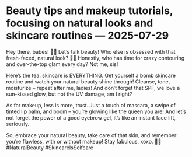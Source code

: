 # Beauty tips and makeup tutorials, focusing on natural looks and skincare routines — 2025-07-29

Hey there, babes! 💄✨ Let’s talk beauty! Who else is obsessed with that fresh-faced, natural look? 🌿🌸 Honestly, who has time for crazy contouring and over-the-top glam every day? Not me, sis! 

Here’s the tea: skincare is EVERYTHING. Get yourself a bomb skincare routine and watch your natural beauty shine through! Cleanse, tone, moisturize – repeat after me, ladies! And don’t forget that SPF, we love a sun-kissed glow, but not the UV damage, am I right?

As for makeup, less is more, trust. Just a touch of mascara, a swipe of tinted lip balm, and boom – you’re glowing like the queen you are! And let’s not forget the power of a good eyebrow gel, it’s like an instant face lift, seriously.

So, embrace your natural beauty, take care of that skin, and remember: you’re flawless, with or without makeup! Stay fabulous, xoxo. 💋🌟 #NaturalBeauty #SkincareIsSelfcare